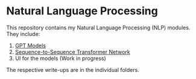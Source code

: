 # Natural Language Processing

This repository contains my Natural Language Processing (NLP) modules. They include:
1. [GPT Models](https://github.com/WD-Leong/NLP-Transformer/tree/master/NLP-GPT)
2. [Sequence-to-Sequence Transformer Network](https://github.com/WD-Leong/NLP-Transformer/tree/master/NLP-Seq2Seq-Transformer)
3. UI for the models (Work in progress)

The respective write-ups are in the individual folders.
